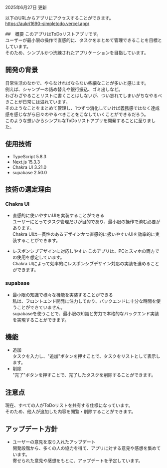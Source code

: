 2025年6月27日 更新

以下のURLからアプリにアクセスすることができます。<br>
https://aukri1690-simpletodo.vercel.app/

##　概要
このアプリはToDoリストアプリです。<br>
ユーザーが最小限の操作で直感的に、タスクをまとめて管理できることを目標としています。<br>
そのため、シンプルかつ洗練されたアプリケーションを目指しています。

## 開発の背景
日常生活のなかで、やらなければならない些細なことが多いと感じます。<br>
例えば、シャンプーの詰め替えや銀行振込、ゴミ出しなど。<br>
わざわざやることリストに書くことはしないが、つい忘れてしまいがちなやるべきことが日常には溢れています。<br>
そのようなことをまとめて管理し、1つずつ消化していけば義務感ではなく達成感を感じながら日々のやるべきことをこなしていくことができるだろう。<br>
このような想いからシンプルなToDoリストアプリを開発することに至りました。

## 使用技術
- TypeScript 5.8.3
- Next.js 15.3.3
- Chakra UI 3.21.0
- supabase 2.50.0

## 技術の選定理由
### Chakra UI
- 直感的に使いやすいUIを実装することができる<br>
ユーザーにとってタスク管理だけが目的であり、最小限の操作で済む必要があります。<br>
Chakra UIは一貫性のあるデザインかつ直感的に扱いやすいUIを効率的に実装することができます。

- レスポンシブデザインに対応しやすい
このアプリは、PCとスマホの両方での使用を想定しています。<br>
Chakra UIによって効率的にレスポンシブデザイン対応の実装を進めることができます。

### supabase
- 最小限の知識で様々な機能を実装することができる<br>
私は、フロントエンド開発に注力しており、バックエンドに十分な時間を使うことができていません。<br>
supabaseを使うことで、最小限の知識と労力で本格的なバックエンド実装を実現することができます。

## 機能
- 追加<br>
タスクを入力し、"追加"ボタンを押すことで、タスクをリストとして表示します。
- 削除<br>
"完了"ボタンを押すことで、完了したタスクを削除することができます。

## 注意点
現在、すべての人がToDoリストを共有する仕様になっています。<br>
そのため、他人が追加した内容を閲覧・削除することができます。<br>

## アップデート方針
- ユーザーの意見を取り入れたアップデート<br>
開発段階から、多くの人の協力を得て、アプリに対する意見や感想を集めています。<br>
寄せられた意見や感想をもとに、アップデートを予定しています。